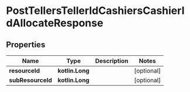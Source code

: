 
# PostTellersTellerIdCashiersCashierIdAllocateResponse

## Properties
| Name | Type | Description | Notes |
| ------------ | ------------- | ------------- | ------------- |
| **resourceId** | **kotlin.Long** |  |  [optional] |
| **subResourceId** | **kotlin.Long** |  |  [optional] |



